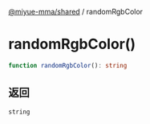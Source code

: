 [@miyue-mma/shared](../index.md) / randomRgbColor

# randomRgbColor()

```ts
function randomRgbColor(): string
```

## 返回

`string`

